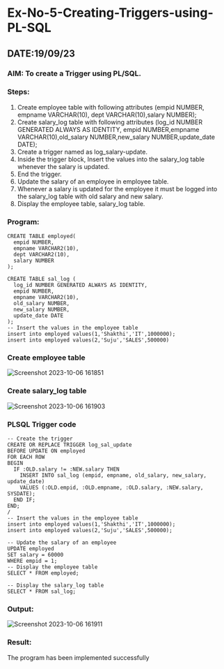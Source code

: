 # Ex-No-5-Creating-Triggers-using-PL-SQL
## DATE:19/09/23
### AIM: To create a Trigger using PL/SQL.

### Steps:
1. Create employee table with following attributes (empid NUMBER, empname VARCHAR(10), dept VARCHAR(10),salary NUMBER);
2. Create salary_log table with following attributes (log_id NUMBER GENERATED ALWAYS AS IDENTITY, empid NUMBER,empname VARCHAR(10),old_salary NUMBER,new_salary NUMBER,update_date DATE);
3. Create a trigger named as log_salary-update.
4. Inside the trigger block, Insert the values into the salary_log table whenever the salary is updated.
5. End the trigger.
6. Update the salary of an employee in employee table.
7. Whenever a salary is updated for the employee it must be logged into the salary_log table with old salary and new salary.
8. Display the employee table, salary_log table.

### Program:
```-- Create the employee table
CREATE TABLE employed(
  empid NUMBER,
  empname VARCHAR2(10),
  dept VARCHAR2(10),
  salary NUMBER
);

CREATE TABLE sal_log (
  log_id NUMBER GENERATED ALWAYS AS IDENTITY,
  empid NUMBER,
  empname VARCHAR2(10),
  old_salary NUMBER,
  new_salary NUMBER,
  update_date DATE
);
-- Insert the values in the employee table
insert into employed values(1,'Shakthi','IT',1000000);
insert into employed values(2,'Suju','SALES',500000)

```
### Create employee table
![Screenshot 2023-10-06 161851](https://github.com/DEVADARSHAN2/Ex-No-5-Creating-Triggers-using-PL-SQL/assets/119432150/de7d8326-7017-44f2-bea8-421c4b85b265)

### Create salary_log table
![Screenshot 2023-10-06 161903](https://github.com/DEVADARSHAN2/Ex-No-5-Creating-Triggers-using-PL-SQL/assets/119432150/121c6f37-808d-495e-a219-74ede0299f5a)

### PLSQL Trigger code
```
-- Create the trigger
CREATE OR REPLACE TRIGGER log_sal_update
BEFORE UPDATE ON employed
FOR EACH ROW
BEGIN
  IF :OLD.salary != :NEW.salary THEN
    INSERT INTO sal_log (empid, empname, old_salary, new_salary, update_date)
    VALUES (:OLD.empid, :OLD.empname, :OLD.salary, :NEW.salary, SYSDATE);
  END IF;
END;
/
-- Insert the values in the employee table
insert into employed values(1,'Shakthi','IT',1000000);
insert into employed values(2,'Suju','SALES',500000);

-- Update the salary of an employee
UPDATE employed
SET salary = 60000
WHERE empid = 1;
-- Display the employee table
SELECT * FROM employed;

-- Display the salary_log table
SELECT * FROM sal_log;
```

### Output:
![Screenshot 2023-10-06 161911](https://github.com/DEVADARSHAN2/Ex-No-5-Creating-Triggers-using-PL-SQL/assets/119432150/5dcb3a74-e455-4418-bc6c-9e006a3cca4d)


### Result:
 The program has been implemented successfully

